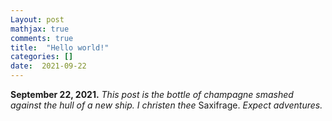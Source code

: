 ```yaml
---
Layout: post
mathjax: true
comments: true
title:  "Hello world!"
categories: []
date:  2021-09-22
---
```


**September 22, 2021.** *This post is the bottle of champagne smashed against the hull of a
new ship. I christen thee* Saxifrage. *Expect adventures.*

